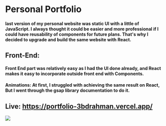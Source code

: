 # Personal Portfolio
#### last version of my personal website was static UI with a little of JavaScript. I always thought it could be easier and more professional if I could have reusability of components for future plans. That's why I decided to upgrade and build the same website with React.

## Front-End: 
#### Front End part was relatively easy as I had the UI done already, and React makes it easy to incorporate outside front end with Components. 

#### Animations: At first, I struggled with achieving the same result on React, But I went through the gsap library documentation to do it.

## Live: https://portfolio-3bdrahman.vercel.app/

![](showcase2.gif)
